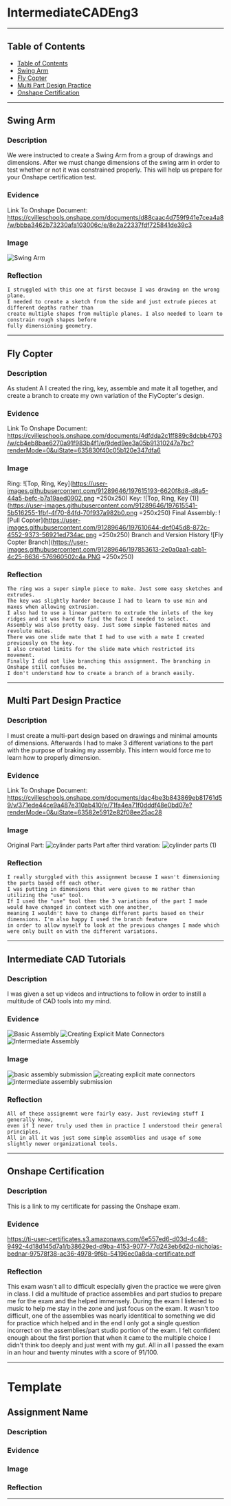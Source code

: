 # IntermediateCADEng3
---
## Table of Contents
* [Table of Contents](#Table-of-Contents)
* [Swing Arm](#Swing-Arm)
* [Fly Copter](#Fly-Copter)
* [Multi Part Design Practice](#Multi-Part-Design-Practice)
* [Onshape Certification](#Onshape-Certification)
---

## Swing Arm

### Description
  We were instructed to create a Swing Arm from a group of drawings and dimensions. After we must change dimensions of the swing arm in order to test whether or not it was constrained properly. This will help us prepare for your Onshape certification test.
### Evidence
  Link To Onshape Document:
  https://cvilleschools.onshape.com/documents/d88caac4d759f941e7cea4a8/w/bbba3462b73230afa103006c/e/8e2a22337fdf725841de39c3
### Image
  ![Swing Arm](https://user-images.githubusercontent.com/91289646/197609091-8bb3a64a-15cf-43cc-ba78-75564c65bb31.png)
### Reflection
    I struggled with this one at first because I was drawing on the wrong plane. 
    I needed to create a sketch from the side and just extrude pieces at different depths rather than
    create multiple shapes from multiple planes. I also needed to learn to constrain rough shapes before 
    fully dimensioning geometry.
---

## Fly Copter

### Description
  As student A I created the ring, key, assemble and mate it all together,
  and create a branch to create my own variation of the FlyCopter's design.
### Evidence
  Link To Onshape Document:
  https://cvilleschools.onshape.com/documents/4dfdda2c1ff889c8dcbb4703/w/cb4eb8bae6270a91f983b4f1/e/9ded9ee3a05b91310247a7bc?renderMode=0&uiState=635830f40c05b120e347dfa6
### Image
  Ring:
  ![Top, Ring, Key](https://user-images.githubusercontent.com/91289646/197615193-6620f8d8-d8a5-44a5-befc-b7a19aed0902.png =250x250)
  Key:
  ![Top, Ring, Key (1)](https://user-images.githubusercontent.com/91289646/197615541-5b516255-1fbf-4f70-84fd-70f937a982b0.png =250x250)
  Final Assembly:
  ![Pull Copter](https://user-images.githubusercontent.com/91289646/197610644-def045d8-872c-4552-9373-56921ed734ac.png =250x250)
  Branch and Version History
  ![Fly Copter Branch](https://user-images.githubusercontent.com/91289646/197853613-2e0a0aa1-cab1-4c25-8636-576960502c4a.PNG =250x250)
### Reflection
    The ring was a super simple piece to make. Just some easy sketches and extrudes. 
    The key was slightly harder because I had to learn to use min and maxes when allowing extrusion.
    I also had to use a linear pattern to extrude the inlets of the key ridges and it was hard to find the face I needed to select.
    Assembly was also pretty easy. Just some simple fastened mates and revolute mates. 
    There was one slide mate that I had to use with a mate I created previously on the key.
    I also created limits for the slide mate which restricted its movement.
    Finally I did not like branching this assignment. The branching in Onshape still confuses me.
    I don't understand how to create a branch of a branch easily. 
---

## Multi Part Design Practice

### Description
  I must create a multi-part design based on drawings and minimal amounts of dimensions. 
  Afterwards I had to make 3 different variations to the part with the purpose of braking my assembly. 
  This intern would force me to learn how to properly dimension. 
### Evidence
  Link To Onshape Document:
  https://cvilleschools.onshape.com/documents/dac4be3b843869eb81761d59/v/371ede44ce9a487e310ab410/e/71fa4ea71f0dddf48e0bd07e?renderMode=0&uiState=63582e5912e82f08ee25ac28
### Image
  Original Part:
  ![cylinder parts](https://user-images.githubusercontent.com/91289646/197855838-cffacc8e-2bbe-4aab-bdaa-917abed97d24.png)
  Part after third varation:
  ![cylinder parts (1)](https://user-images.githubusercontent.com/91289646/197856701-a71fe58e-3de0-4edd-94f6-31ee63d831ff.png)
### Reflection
    I really sturggled with this assignment because I wasn't dimensioning the parts based off each other. 
    I was putting in dimensions that were given to me rather than utilizing the "use" tool. 
    If I used the "use" tool then the 3 variations of the part I made would have changed in context with one another,
    meaning I wouldn't have to change different parts based on their dimensions. I'm also happy I used the branch feature
    in order to allow myself to look at the previous changes I made which were only built on with the different variations.
---

## Intermediate CAD Tutorials

### Description
  I was given a set up videos and intructions to follow in order to instill a multitude of CAD tools into my mind.
### Evidence
  ![Basic Assembly](https://cvilleschools.onshape.com/documents/45d7ec10da556b2c9f0d1266/w/343519f0b19054f8c54f1631/e/acb800cbf4632287ffd6fcd2?renderMode=0&uiState=636c0bb55cd5b428befaa37d)
  ![Creating Explicit Mate Connectors](https://cvilleschools.onshape.com/documents/5506fed66655bd9ed36c1dae/w/18daced323678994a3f0999c/e/3b716b493fe219edb11b81a2?renderMode=0&uiState=636c0bc1e459e85315a741a4)
  ![Intermediate Assembly](https://cvilleschools.onshape.com/documents/9451bfe83639770df1ed09c6/w/2ca0407e70d5a36824be74d7/e/83c31b735f3e879dc388a652?renderMode=0&uiState=636c0bad3b23f06f590170ad)
### Image
![basic assembly submission](https://user-images.githubusercontent.com/91289646/200934927-acc51dca-7ede-48ef-9a18-c9bb61941451.PNG)
![creating explicit mate connectors](https://user-images.githubusercontent.com/91289646/200934939-032d3681-7d05-42dc-97e3-f81402ac8aa5.PNG)
![intermediate assembly submission](https://user-images.githubusercontent.com/91289646/200934952-ce09f320-b62a-43b7-a365-d4f791022664.PNG)

### Reflection
    All of these assignemnt were fairly easy. Just reviewing stuff I generally knew,
    even if I never truly used them in practice I understood their general principles. 
    All in all it was just some simple assemblies and usage of some slightly newer organizational tools.
---

## Onshape Certification

### Description
  This is a link to my certificate for passing the Onshape exam.
### Evidence
  https://ti-user-certificates.s3.amazonaws.com/6e557ed6-d03d-4c48-9492-4d18d145d7a1/b38629ed-d9ba-4153-9077-77d243eb6d2d-nicholas-bednar-97578f38-ac36-4978-9f6b-54196ec0a8da-certificate.pdf
  
### Reflection
This exam wasn't all to difficult especially given the practice we were given in class. I did a multitude of practice assemblies and part studios to prepare me for the exam and the helped immensely. During the exam I listened to music to help me stay in the zone and just focus on the exam. It wasn't too difficult, one of the assemblies was nearly identitical to something we did for practice which helped and in the end I only got a single question incorrect on the assemblies/part studio portion of the exam. I felt confident enough about the first portion that when it came to the multiple choice I didn't think too deeply and just went with my gut. All in all I passed the exam in an hour and twenty minutes with a score of 91/100.

---

# Template

## Assignment Name

### Description

### Evidence

### Image

### Reflection

---

